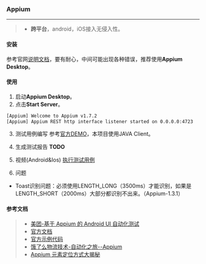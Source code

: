 ### Appium
---
> - **跨平台**，android，iOS接入无侵入性。

#### 安装
参考官网[说明文档](https://github.com/appium/appium/blob/master/docs/en/about-appium/getting-started.md)，要有耐心，中间可能出现各种错误，推荐使用**Appium Desktop**。
#### 使用
1. 启动**Appium Desktop**。
2. 点击**Start Server**。
```bash
[Appium] Welcome to Appium v1.7.2
[Appium] Appium REST http interface listener started on 0.0.0.0:4723
```
3. 测试用例编写
参考[官方DEMO](https://github.com/appium/appium/blob/master/docs/en/about-appium/appium-clients.md)，本项目使用JAVA Client。

4. 生成测试报告 **TODO**

5. 视频(Android&Ios)
[执行测试用例](https://youtu.be/XQRgkCn6c8c)

6. 问题
- Toast识别问题：必须使用LENGTH_LONG（3500ms）才能识别，如果是LENGTH_SHORT（2000ms）大部分都识别不出来。（Appium-1.3.1）

#### 参考文档
> - [美团-基于 Appium 的 Android UI 自动化测试](https://tech.meituan.com/appium-mock-test.html)
> - [官方文档](https://github.com/appium/appium)
> - [官方示例代码](https://github.com/appium/sample-code)
> - [饿了么物流技术-自动化之旅--Appium](http://lrd.ele.me/2017/02/17/%E8%87%AA%E5%8A%A8%E5%8C%96%E4%B9%8B%E6%97%85--Appium/)
> - [Appium 元素定位方式大揭秘](https://juejin.im/post/5997dff7f265da24921b170d)
